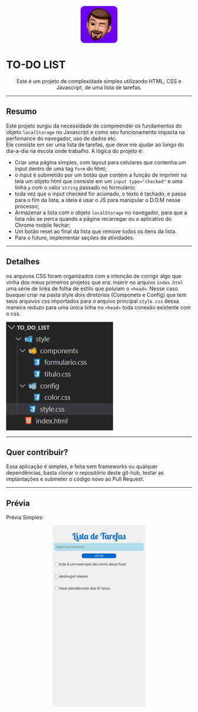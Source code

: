<div align="center">
    <img src="./images/pedro_memoji.png" height="100px" width ="100px">
 </div>

# **TO-DO LIST**
<div align="center">
Este é um projeto de complexidade simples utilizando HTML, CSS e Javascript, de uma lista de tarefas.
</div>

----------------------
## **Resumo**
Este projeto surgiu da necessidade de compreender os fundamentos do objeto ``localStorage`` no Javascript e como seu funcionamento impacta na perfomance do navegador, uso de dados etc. <br>
Ele consiste em ser uma lista de tarefas, que deve me ajudar ao longo do dia-a-dia na escola onde trabalho. A lógica do projeto é:
- Criar uma página simples, com layout para celulares que contenha um input dentro de uma tag ``form`` do html;
- o input é submetido por um botão que contém a função de imprimir na tela um objeto html que consiste em um `input type="checked"` e uma linha `p` com o valor ``string`` passado no formulário;
- toda vez que o input checked for acionado, o texto é tachado, e passa para o fim da lista, a ideia é usar o JS para manipular o D.O.M nesse processo;
- Armazenar a lista com o objeto `localStorage` no navegador, para que a lista não se perca quando a página recarregar ou o aplicativo do Chrome mobile fechar;
- Um botão reset ao final da lista que remove todos os itens da lista.
- Para o futuro, implementar seções de atividades.

----------------------
## **Detalhes**
os arquivos CSS foram organizados com a intenção de corrigir algo que vinha dos meus primeiros projetos que era: inserir no arquivo ``index.html`` uma série de links de folha de estilo que poluiam o ``<head>``. Nesse caso busquei criar na pasta style dois diretórios (Componets e Config) que tem seus arquivos css importados para o arquivo principal ``style.css`` dessa maneira reduzo para uma única linha no ``<head>`` toda conexão existente com o css.

![imagem da arquitetura de pastas do css](./images/arquiteturaPastas.jpg)

----------------------
## **Quer contribuir?**
Essa aplicação é simples, e feita sem frameworks ou qualquer dependências, basta clonar o repositório deste git-hub, testar as implantações e submeter o código novo ao Pull Request.

----------------------

## **Prévia**
Prévia Simples:
<div align="center">
    <img src="./images/previaSimples.png" alt="Prévia básica" width="50%">
</div>